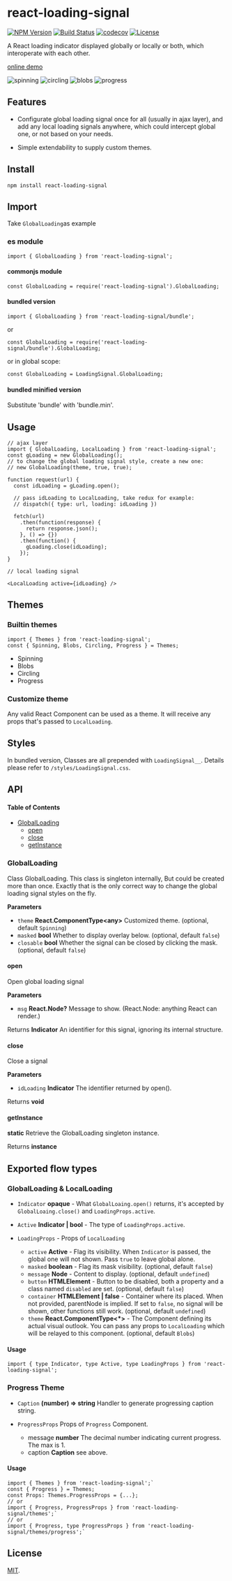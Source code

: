 # react-loading-signal

[![NPM Version](http://img.shields.io/npm/v/react-loading-signal.svg?style=flat)](https://www.npmjs.org/package/react-loading-signal)
[![Build Status](https://travis-ci.org/roneyrao/react-loading-signal.svg?branch=master)](https://travis-ci.org/roneyrao/react-loading-signal)
[![codecov](https://codecov.io/gh/roneyrao/react-loading-signal/branch/master/graph/badge.svg)](https://codecov.io/gh/roneyrao/react-loading-signal)
[![License](https://img.shields.io/badge/license-MIT-blue.svg)](https://raw.githubusercontent.com/roneyrao/react-loading-signal/master/LICENSE)

A React loading indicator displayed globally or locally or both, which interoperate with each other.

[online demo](http://roneyrao.github.io/react-loading-signal)

![spinning](e2e/snapshots/multiple.png)
![circling](e2e/snapshots/global_masked.png)
![blobs](e2e/snapshots/local.png)
![progress](e2e/snapshots/progress.png)

## Features

-   Configurate global loading signal once for all (usually in ajax layer), and add any local loading signals anywhere, which could intercept global one, or not based on your needs.

-   Simple extendability to supply custom themes.

## Install

`npm install react-loading-signal`

## Import

Take `GlobalLoading`as example

### es module

`import { GlobalLoading } from 'react-loading-signal';`

#### commonjs module

`const GlobalLoading = require('react-loading-signal').GlobalLoading;`

#### bundled version

`import { GlobalLoading } from 'react-loading-signal/bundle';`

or

`const GlobalLoading = require('react-loading-signal/bundle').GlobalLoading;`

or in global scope:

`const GlobalLoading = LoadingSignal.GlobalLoading;`

#### bundled minified version

Substitute 'bundle' with 'bundle.min'.

## Usage

    // ajax layer
    import { GlobalLoading, LocalLoading } from 'react-loading-signal';
    const gLoading = new GlobalLoading();
    // to change the global loading signal style, create a new one:
    // new GlobalLoading(theme, true, true);

    function request(url) {
      const idLoading = gLoading.open();

      // pass idLoading to LocalLoading, take redux for example:
      // dispatch({ type: url, loading: idLoading })

      fetch(url)
        .then(function(response) {
          return response.json();
        }, () => {})
        .then(function() {
          gLoading.close(idLoading);
        });
    }

    // local loading signal

    <LocalLoading active={idLoading} />

## Themes

### Builtin themes

    import { Themes } from 'react-loading-signal';
    const { Spinning, Blobs, Circling, Progress } = Themes;

-   Spinning
-   Blobs
-   Circling
-   Progress

### Customize theme

Any valid React Component can be used as a theme. It will receive any props that's passed to `LocalLoading`.

## Styles

In bundled version, Classes are all prepended with `LoadingSignal__`. Details please refer to `/styles/LoadingSignal.css`.

## API

<!-- Generated by documentation.js. Update this documentation by updating the source code. -->

#### Table of Contents

-   [GlobalLoading](#globalloading)
    -   [open](#open)
    -   [close](#close)
    -   [getInstance](#getinstance)

### GlobalLoading

Class GlobalLoading.
This class is singleton internally, But could be created more than once.
Exactly that is the only correct way to change the global loading signal styles on the fly.

**Parameters**

-   `theme` **React.ComponentType&lt;any>** Customized theme. (optional, default `Spinning`)
-   `masked` **bool** Whether to display overlay below. (optional, default `false`)
-   `closable` **bool** Whether the signal can be closed by clicking the mask. (optional, default `false`)

#### open

Open global loading signal

**Parameters**

-   `msg` **React.Node?** Message to show. (React.Node: anything React can render.)

Returns **Indicator** An identifier for this signal, ignoring its internal structure.

#### close

Close a signal

**Parameters**

-   `idLoading` **Indicator** The identifier returned by open().

Returns **void**

#### getInstance

**static**
Retrieve the GlobalLoading singleton instance.

Returns **instance**

## Exported flow types

### GlobalLoading & LocalLoading

-   `Indicator` **opaque** - What `GlobalLoaing.open()` returns, it's accepted by `GlobalLoaing.close()` and `LoadingProps.active`.

-   `Active` **Indicator | bool**  - The type of `LoadingProps.active`.

-   `LoadingProps`  - Props of `LocalLoading`

    -   `active` **Active** - Flag its visibility. When `Indicator` is passed, the global one will not shown. Pass `true` to leave global alone.
    -   `masked` **boolean** - Flag its mask visibility. (optional, default `false`)
    -   `message` **Node** - Content to display. (optional, default `undefined`)
    -   `button` **HTMLElement** - Button to be disabled, both a property and a class named `disabled` are set. (optional, default `false`)
    -   `container` **HTMLElement | false** - Container where its placed. When not provided, parentNode is implied. If set to `false`, no signal will be shown, other functions still work. (optional, default `undefined`)
    -   `theme` **React.ComponentType&lt;\*>** - The Component defining its actual visual outlook. You can pass any props to `LocalLoading` which will be relayed to this component. (optional, default `Blobs`)

#### Usage

`import { type Indicator, type Active, type LoadingProps } from 'react-loading-signal';`

### Progress Theme

-   `Caption` **(number) => string** Handler to generate progressing caption string.
-   `ProgressProps` Props of `Progress` Component.

    -   message **number** The decimal number indicating current progress. The max is 1.
    -   caption **Caption** see above.

#### Usage

    import { Themes } from 'react-loading-signal';`
    const { Progress } = Themes;
    const Props: Themes.ProgressProps = {...};
    // or
    import { Progress, ProgressProps } from 'react-loading-signal/themes';`
    // or
    import { Progress, type ProgressProps } from 'react-loading-signal/themes/progress';`

## License

[MIT](LICENSE).
